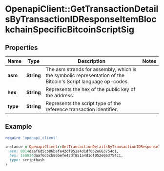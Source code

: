 # OpenapiClient::GetTransactionDetailsByTransactionIDResponseItemBlockchainSpecificBitcoinScriptSig

## Properties

| Name | Type | Description | Notes |
| ---- | ---- | ----------- | ----- |
| **asm** | **String** | The asm strands for assembly, which is the symbolic representation of the Bitcoin&#39;s Script language op-codes. |  |
| **hex** | **String** | Represents the hex of the public key of the address. |  |
| **type** | **String** | Represents the script type of the reference transaction identifier. |  |

## Example

```ruby
require 'openapi_client'

instance = OpenapiClient::GetTransactionDetailsByTransactionIDResponseItemBlockchainSpecificBitcoinScriptSig.new(
  asm: 0014daaf6d5cb86befe42df851a4d1df052e663754c1,
  hex: 160014daaf6d5cb86befe42df851a4d1df052e663754c1,
  type: scripthash
)
```

